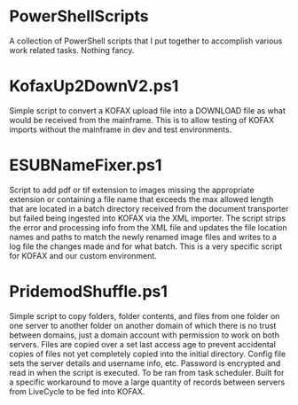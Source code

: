 # PowerShellScripts
A collection of PowerShell scripts that I put together to accomplish various work related tasks. Nothing fancy.

# KofaxUp2DownV2.ps1
Simple script to convert a KOFAX upload file into a DOWNLOAD file as what would be received from the mainframe. This is to allow testing of KOFAX imports without the mainframe in dev and test environments.

# ESUBNameFixer.ps1
Script to add pdf or tif extension to images missing the appropriate extension or containing a file name that exceeds the max allowed length that are located in a batch directory received from the document transporter but failed being ingested into KOFAX via the XML importer. The script strips the error and processing info from the XML file and updates the file location names and paths to match the newly renamed image files and writes to a log file the changes made and for what batch.  This is a very specific script for KOFAX and our custom environment.

# PridemodShuffle.ps1
Simple script to copy folders, folder contents, and files from one folder on one server to another folder on another domain of which there is no trust between domains, just a domain account with permission to work on both servers. Files are copied over a set last access age to prevent accidental copies of files not yet completely copied into the initial directory. Config file sets the server details and username info, etc. Password is encrypted and read in when the script is executed. To be ran from task scheduler. Built for a specific workaround to move a large quantity of records between servers from LiveCycle to be fed into KOFAX.
